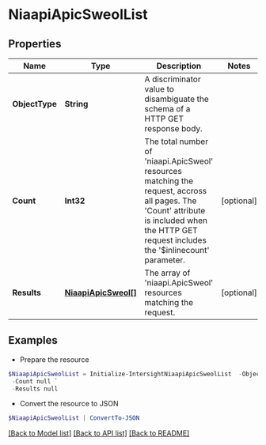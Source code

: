 # NiaapiApicSweolList
## Properties

Name | Type | Description | Notes
------------ | ------------- | ------------- | -------------
**ObjectType** | **String** | A discriminator value to disambiguate the schema of a HTTP GET response body. | 
**Count** | **Int32** | The total number of &#39;niaapi.ApicSweol&#39; resources matching the request, accross all pages. The &#39;Count&#39; attribute is included when the HTTP GET request includes the &#39;$inlinecount&#39; parameter. | [optional] 
**Results** | [**NiaapiApicSweol[]**](NiaapiApicSweol.md) | The array of &#39;niaapi.ApicSweol&#39; resources matching the request. | [optional] 

## Examples

- Prepare the resource
```powershell
$NiaapiApicSweolList = Initialize-IntersightNiaapiApicSweolList  -ObjectType null `
 -Count null `
 -Results null
```

- Convert the resource to JSON
```powershell
$NiaapiApicSweolList | ConvertTo-JSON
```

[[Back to Model list]](../README.md#documentation-for-models) [[Back to API list]](../README.md#documentation-for-api-endpoints) [[Back to README]](../README.md)


